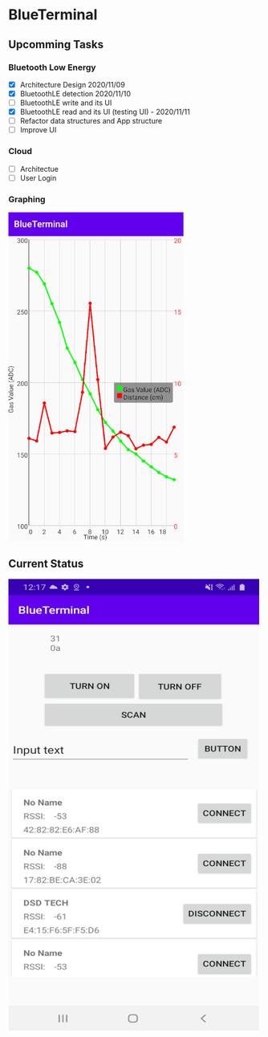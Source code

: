 # BlueTerminal
## Upcomming Tasks
### Bluetooth Low Energy 
- [x] Architecture Design 2020/11/09
- [x] BluetoothLE detection 2020/11/10
- [ ] BluetoothLE write and its UI
- [x] BluetoothLE read and its UI (testing UI) - 2020/11/11
- [ ] Refactor data structures and App structure
- [ ] Improve UI

### Cloud
- [ ] Architectue 
- [ ] User Login
### Graphing
![Alt text](Graph.PNG)
## Current Status
<img src="https://github.com/RayZGit/Resources/blob/main/BlueTermial/images/Screenshot_20201112-121710_BlueTerminal.jpg" height="900" width="500">
